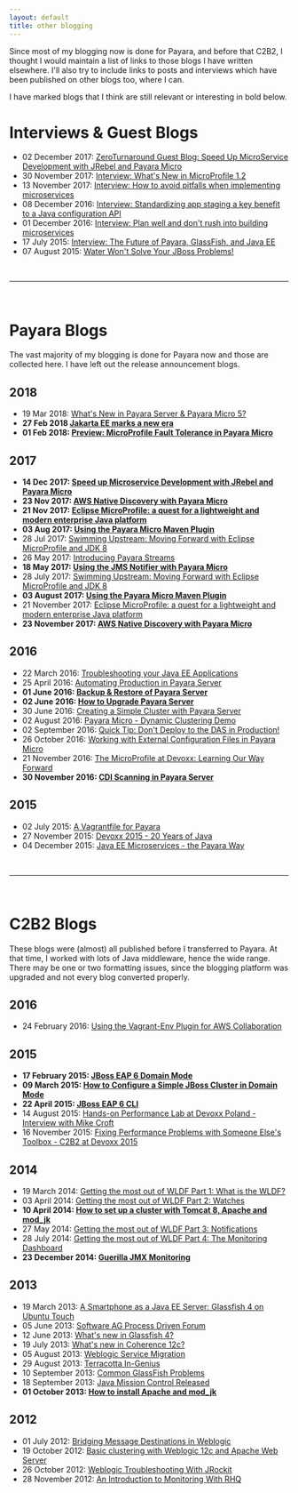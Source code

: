 ```yaml
---
layout: default
title: other blogging
---
```



Since most of my blogging now is done for Payara, and before that C2B2, I thought I would maintain a list of links to those blogs I have written elsewhere. I'll also try to include links to posts and interviews which have been published on other blogs too, where I can.

I have marked blogs that I think are still relevant or interesting in bold below.

# Interviews & Guest Blogs
* 02 December 2017: [ZeroTurnaround Guest Blog: Speed Up MicroService Development with JRebel and Payara Micro](https://zeroturnaround.com/rebellabs/speed-up-microservice-development-with-jrebel-and-payara-micro/)
* 30 November 2017: [Interview: What's New in MicroProfile 1.2](https://www.infoq.com/news/2017/11/whats-new-in-microprofile-1-2)
* 13 November 2017: [Interview: How to avoid pitfalls when implementing microservices](http://searchmicroservices.techtarget.com/feature/How-to-avoid-pitfalls-when-implementing-microservices)
* 08 December 2016: [Interview: Standardizing app staging a key benefit to a Java configuration API](http://www.theserverside.com/video/Standardizing-app-staging-a-key-benefit-to-a-Java-configuration-API)
* 01 December 2016: [Interview: Plan well and don't rush into building microservices](http://searchmicroservices.techtarget.com/video/Plan-well-and-dont-rush-into-building-microservices-Java-pro-says)
* 17 July 2015: [Interview: The Future of Payara, GlassFish, and Java EE](https://www.voxxed.com/2015/08/interview-the-future-of-payara-glassfish-and-java-ee/)
* 07 August 2015: [Water Won't Solve Your JBoss Problems!](https://www.voxxed.com/2015/08/water-wont-solve-your-jboss-problems/)

&nbsp;

----  

&nbsp;

# Payara Blogs
The vast majority of my blogging is done for Payara now and those are collected here. I have left out the release announcement blogs.

## 2018
* 19 Mar 2018: [What's New in Payara Server & Payara Micro 5?](http://blog.payara.fish/whats-new-in-payara-server-payara-micro-5)
* **27 Feb 2018 [Jakarta EE marks a new era](http://blog.payara.fish/jakarta-ee-marks-a-new-era)**
* **01 Feb 2018: [Preview: MicroProfile Fault Tolerance in Payara Micro](http://blog.payara.fish/preview-microprofile-fault-tolerance-in-payara-micro)**

## 2017
* **14 Dec 2017: [Speed up Microservice Development with JRebel and Payara Micro](http://blog.payara.fish/speed-up-microservice-development-with-jrebel-and-payara-micro)**
* **23 Nov 2017: [AWS Native Discovery with Payara Micro](http://blog.payara.fish/aws-native-discovery-with-payara-micro)**
* **21 Nov 2017: [Eclipse MicroProfile: a quest for a lightweight and modern enterprise Java platform](http://blog.payara.fish/eclipse-microprofile-a-quest-for-a-lightweight-and-modern-enterprise-java-platform)**
* **03 Aug 2017: [Using the Payara Micro Maven Plugin](http://blog.payara.fish/using-the-payara-micro-maven-plugin)**
* 28 Jul 2017: [Swimming Upstream: Moving Forward with Eclipse MicroProfile and JDK 8](http://blog.payara.fish/swimming-upstream-moving-forward-with-eclipse-microprofile-and-jdk-8)
* 26 May 2017: [Introducing Payara Streams](http://blog.payara.fish/introducing-payara-server-streams)
* **18 May 2017: [Using the JMS Notifier with Payara Micro](http://blog.payara.fish/using-the-jms-notifier-with-payara-micro)**
* 28 July 2017: [Swimming Upstream: Moving Forward with Eclipse MicroProfile and JDK 8](http://blog.payara.fish/swimming-upstream-moving-forward-with-eclipse-microprofile-and-jdk-8)
* **03 August 2017: [Using the Payara Micro Maven Plugin](http://blog.payara.fish/using-the-payara-micro-maven-plugin)**
* 21 November 2017: [Eclipse MicroProfile: a quest for a lightweight and modern enterprise Java platform](http://blog.payara.fish/eclipse-microprofile-a-quest-for-a-lightweight-and-modern-enterprise-java-platform)
* **23 November 2017: [AWS Native Discovery with Payara Micro](http://blog.payara.fish/aws-native-discovery-with-payara-micro)**

## 2016
* 22 March 2016: [Troubleshooting your Java EE Applications](http://blog.payara.fish/troubleshooting-your-java-ee-applications)
* 25 April 2016: [Automating Production in Payara Server](http://blog.payara.fish/automating-production-in-payara-server)
* **01 June 2016: [Backup & Restore of Payara Server](http://blog.payara.fish/backup-restore-of-payara-server)**
* **02 June 2016: [How to Upgrade Payara Server](http://blog.payara.fish/how-to-upgrade-payara-server)**
* 30 June 2016: [Creating a Simple Cluster with Payara Server](http://blog.payara.fish/creating-a-simple-cluster-with-payara-server)
* 02 August 2016: [Payara Micro - Dynamic Clustering Demo](http://blog.payara.fish/payara-micro-dynamic-clustering-demo)
* 02 September 2016: [Quick Tip: Don't Deploy to the DAS in Production!](http://blog.payara.fish/payara-server-in-production-quick-tip)
* 26 October 2016: [Working with External Configuration Files in Payara Micro](http://blog.payara.fish/working-with-external-configuration-files-in-payara-micro)
* 21 November 2016: [The MicroProfile at Devoxx: Learning Our Way Forward](http://blog.payara.fish/the-microprofile-at-devoxx-learning-our-way-forward)
* **30 November 2016: [CDI Scanning in Payara Server](http://blog.payara.fish/cdi-scanning-in-payara-server)**

## 2015
* 02 July 2015: [A Vagrantfile for Payara](http://blog.payara.fish/a-vagrantfile-for-payara-server)
* 27 November 2015: [Devoxx 2015 - 20 Years of Java](http://blog.payara.fish/devoxx-2015-20-years-of-java)
* 04 December 2015: [Java EE Microservices - the Payara Way](http://blog.payara.fish/java-ee-microservices-the-payara-way)

&nbsp;

----  

&nbsp;

# C2B2 Blogs
These blogs were (almost) all published before I transferred to Payara. At that time, I worked with lots of Java middleware, hence the wide range. There may be one or two formatting issues, since the blogging platform was upgraded and not every blog converted properly.

## 2016
* 24 February 2016: [Using the Vagrant-Env Plugin for AWS Collaboration](http://blog.c2b2.co.uk/middleware-blog/using-vagrant-env-plugin-for-aws.php)

## 2015
* **17 February 2015: [JBoss EAP 6 Domain Mode](http://blog.c2b2.co.uk/middleware-blog/jboss-eap-6-domain-mode.php)**
* **09 March 2015: [How to Configure a Simple JBoss Cluster in Domain Mode](http://blog.c2b2.co.uk/middleware-blog/how-to-configure-a-simple-jboss-cluster-in-domain-mode.php)**
* **22 April 2015: [JBoss EAP 6 CLI](http://blog.c2b2.co.uk/middleware-blog/jboss-eap-6-cli.php)**
* 14 August 2015: [Hands-on Performance Lab at Devoxx Poland - Interview with Mike Croft](http://blog.c2b2.co.uk/middleware-blog/mike-croft-at-devoxx-poland.php)
* 16 November 2015: [Fixing Performance Problems with Someone Else's Toolbox - C2B2 at Devoxx 2015](http://blog.c2b2.co.uk/middleware-blog/fixing-performance-problems-with.php)

## 2014
* 19 March 2014: [Getting the most out of WLDF Part 1: What is the WLDF?](http://blog.c2b2.co.uk/middleware-blog/getting-most-out-of-wldf-part-1-what-is.php)
* 03 April 2014: [Getting the most out of WLDF Part 2: Watches](http://blog.c2b2.co.uk/middleware-blog/getting-most-out-of-wldf-part-2-watches.php)
* **10 April 2014: [How to set up a cluster with Tomcat 8, Apache and mod_jk](http://blog.c2b2.co.uk/middleware-blog/how-to-set-up-cluster-with-tomcat-8.php)**
* 27 May 2014: [Getting the most out of WLDF Part 3: Notifications](http://blog.c2b2.co.uk/middleware-blog/getting-most-out-of-wldf-part-3.php)
* 28 July 2014: [Getting the most out of WLDF Part 4: The Monitoring Dashboard](http://blog.c2b2.co.uk/middleware-blog/getting-most-out-of-wldf-part-4.php)
* **23 December 2014: [Guerilla JMX Monitoring](http://blog.c2b2.co.uk/middleware-blog/guerilla-jmx-monitoring.php)**

## 2013
* 19 March 2013: [A Smartphone as a Java EE Server: Glassfish 4 on Ubuntu Touch](http://blog.c2b2.co.uk/middleware-blog/a-smartphone-as-jee-server-glassfish-on.php)
* 05 June 2013: [Software AG Process Driven Forum](http://blog.c2b2.co.uk/middleware-blog/software-ag-process-driven-forum.php)
* 12 June 2013: [What's new in Glassfish 4?](http://blog.c2b2.co.uk/middleware-blog/whats-new-in-glassfish-4.php)
* 19 July 2013: [What's new in Coherence 12c?](http://blog.c2b2.co.uk/middleware-blog/whats-new-in-coherence-12c.php)
* 05 August 2013: [Weblogic Service Migration](http://blog.c2b2.co.uk/middleware-blog/weblogic-service-migration.php)
* 29 August 2013: [Terracotta In-Genius](http://blog.c2b2.co.uk/middleware-blog/terracotta-in-genius.php)
* 10 September 2013: [Common GlassFish Problems](http://blog.c2b2.co.uk/middleware-blog/common-glassfish-problems.php)
* 18 September 2013: [Java Mission Control Released](http://blog.c2b2.co.uk/middleware-blog/java-mission-control-released.php)
* **01 October 2013: [How to install Apache and mod\_jk](http://blog.c2b2.co.uk/middleware-blog/how-to-install-apache-and-modjk.php)**

## 2012
* 01 July 2012: [Bridging Message Destinations in Weblogic](http://blog.c2b2.co.uk/middleware-blog/bridging-message-destinations-in.php)
* 19 October 2012: [Basic clustering with Weblogic 12c and Apache Web Server](http://blog.c2b2.co.uk/middleware-blog/basic-clustering-with-weblogic-12c-and.php)
* 26 October 2012: [Weblogic Troubleshooting With JRockit](http://blog.c2b2.co.uk/middleware-blog/weblogic-troubleshooting-with-jrockit.php)
* 28 November 2012: [An Introduction to Monitoring With RHQ](http://blog.c2b2.co.uk/middleware-blog/an-introduction-to-monitoring-with-rhq.php)

